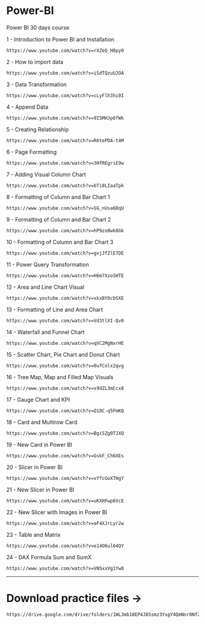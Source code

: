 # Power-BI

Power BI 30 days course

1 - Introduction to Power BI and Installation

    https://www.youtube.com/watch?v=rXZeQ_H8py0

2 - How to import data

    https://www.youtube.com/watch?v=iSdTQzuUJOA

3 - Data Transformation

    https://www.youtube.com/watch?v=cLyFlh3hi0I

4 - Append Data

    https://www.youtube.com/watch?v=9I5MHJp6fWk

5 - Creating Relationship

    https://www.youtube.com/watch?v=R6tePDA-t4M

6 - Page Formatting

    https://www.youtube.com/watch?v=3HfREgriE9w

7 - Adding Visual Column Chart

    https://www.youtube.com/watch?v=bTi8LIaaTpk

8 - Formatting of Column and Bar Chart 1

    https://www.youtube.com/watch?v=SG_nUsa68qU

9 - Formatting of Column and Bar Chart 2

    https://www.youtube.com/watch?v=hP9zo0wk8Gk

10 - Formatting of Column and Bar Chart 3

    https://www.youtube.com/watch?v=gvjJfZlE7DE

11 - Power Query Transformation

    https://www.youtube.com/watch?v=H6m7XzoSHTE

12 - Area and Line Chart Visual

    https://www.youtube.com/watch?v=xkxBYOcbSXE

13 - Formatting of Line and Area Chart

    https://www.youtube.com/watch?v=Vd3tlXI-Qv0

14 - Waterfall and Funnel Chart

    https://www.youtube.com/watch?v=qVC2MgNxrHE

15 - Scatter Chart, Pie Chart and Donut Chart

    https://www.youtube.com/watch?v=0ufColx2qvg

16 - Tree Map, Map and Filled Map Visuals

    https://www.youtube.com/watch?v=x9dZL3mCcx8

17 - Gauge Chart and KPI

    https://www.youtube.com/watch?v=Q10C-q5FmKQ

18 - Card and Multirow Card

    https://www.youtube.com/watch?v=BgiSZg0TJXQ

19 - New Card in Power BI

    https://www.youtube.com/watch?v=GskF_Ch6XEs

20 - Slicer in Power BI

    https://www.youtube.com/watch?v=xYfcGoXTHgY

21 - New Slicer in Power BI

    https://www.youtube.com/watch?v=uKXHFwp6VcE

22 - New Slicer with Images in Power BI

    https://www.youtube.com/watch?v=aF4XJrLyr2w

23 - Table and Matrix

    https://www.youtube.com/watch?v=e14O6ul64QY

24 - DAX Formula Sum and SumX

    https://www.youtube.com/watch?v=VN5xxVg1Yw8


---------------------------------------------------

# Download practice files ->

    https://drive.google.com/drive/folders/1WL3mb18EP4J8Ssmz3YxgY4QmNnrONfZr